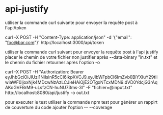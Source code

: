 # api-justify

utiliser la commande curl suivante pour envoyer la requête post à l'api/token

curl -X POST -H "Content-Type: application/json" -d '{"email": "foo@bar.com"}' http://localhost:3000/api/token

utiliser la commande curl suivant pour envoyer la requête post à l'api justify
placer le chemin de votre fichier non justifier après --data-binary "in.txt"
et le chemin du fichier retourner après l'option -o  


curl -X POST -H "Authorization: Bearer eyJhbGciOiJIUzI1NiIsInR5cCI6IkpXVCJ9.eyJlbWFpbCI6ImZvb0BiYXIuY29tIiwiaWF0IjoxNjk4MDcwNzAzLCJleHAiOjE2OTgxNTcxMDN9.dVD0YdcjG3rAqAKoGVFBrM9-uLsfzCN-huNU73ms-3I" -F "fichier=@input.txt" http://localhost:8080/api/justify -o out.txt

pour executer le test utiliser la commande npm test
pour générer un rappirt de couverture du code ajouter l'option -- --coverage
